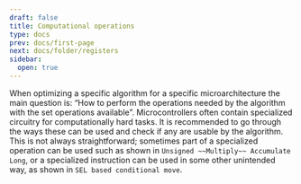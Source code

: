 ```yaml
---
draft: false
title: Computational operations
type: docs
prev: docs/first-page
next: docs/folder/registers
sidebar:
  open: true
---
```

When optimizing a specific algorithm for a specific microarchitecture the main
question is: “How to perform the operations needed by the algorithm with the
set operations available”. Microcontrollers often contain specialized circuitry for
computationally hard tasks. It is recommended to go through the ways these
can be used and check if any are usable by the algorithm. This is not always
straightforward; sometimes part of a specialized operation can be used such
as shown in `Unsigned ~~Multiply~~ Accumulate Long`, or a specialized instruction can be used in some
other unintended way, as shown in `SEL based conditional move`.

